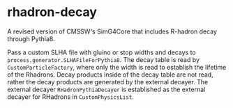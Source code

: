 # rhadron-decay

A revised version of CMSSW's SimG4Core that includes R-hadron decay through Pythia8.

Pass a custom SLHA file with gluino or stop widths and decays to `process.generator.SLHAFileForPythia8`. The decay table is read by `CustomParticleFactory`, where only the width is read to establish the lifetime of the Rhadrons. Decay products inside of the decay table are not read, rather the decay products are generated by the external decayer. The external decayer `RHadronPythiaDecayer` is established as the external decayer for RHadrons in `CustomPhysicsList`.
